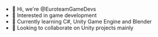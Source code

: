 - 👋 Hi, we're @EuroteamGameDevs
- 👀 Interested in game development
- 🌱 Currently learning C#, Unity Game Engine and Blender
- 💞️ Looking to collaborate on Unity projects mainly

